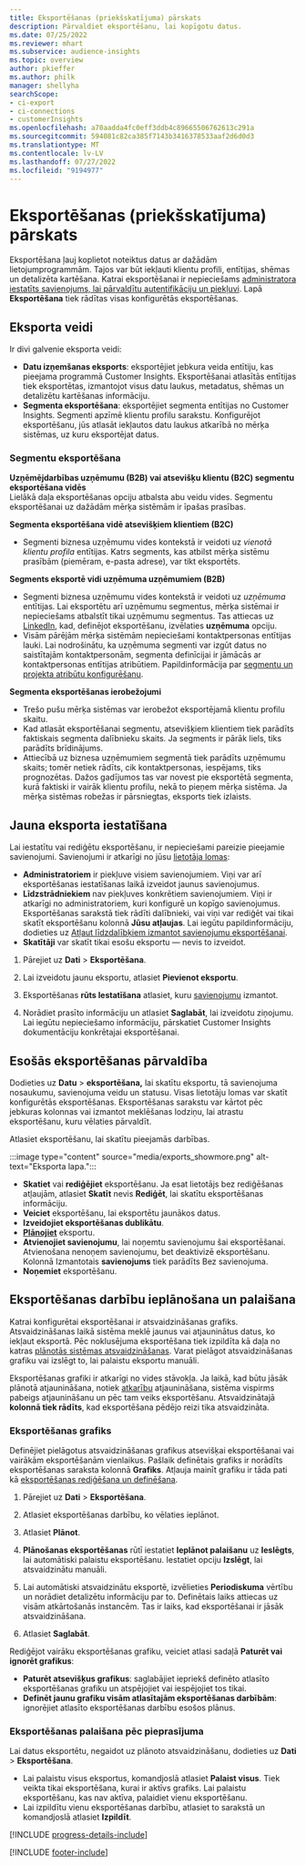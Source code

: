 ```yaml
---
title: Eksportēšanas (priekšskatījuma) pārskats
description: Pārvaldiet eksportēšanu, lai kopīgotu datus.
ms.date: 07/25/2022
ms.reviewer: mhart
ms.subservice: audience-insights
ms.topic: overview
author: pkieffer
ms.author: philk
manager: shellyha
searchScope:
- ci-export
- ci-connections
- customerInsights
ms.openlocfilehash: a70aadda4fc0eff3ddb4c89665506762613c291a
ms.sourcegitcommit: 594081c82ca385f7143b3416378533aaf2d6d0d3
ms.translationtype: MT
ms.contentlocale: lv-LV
ms.lasthandoff: 07/27/2022
ms.locfileid: "9194977"
---
```

# <a name="exports-preview-overview"></a>Eksportēšanas (priekšskatījuma) pārskats

 Eksportēšana ļauj koplietot noteiktus datus ar dažādām lietojumprogrammām. Tajos var būt iekļauti klientu profili, entītijas, shēmas un detalizēta kartēšana. Katrai eksportēšanai ir nepieciešams [administratora iestatīts savienojums, lai pārvaldītu autentifikāciju un piekļuvi](connections.md). Lapā **Eksportēšana** tiek rādītas visas konfigurētās eksportēšanas.

## <a name="export-types"></a>Eksporta veidi

Ir divi galvenie eksporta veidi:  

- **Datu izņemšanas eksports**: eksportējiet jebkura veida entītiju, kas pieejama programmā Customer Insights. Eksportēšanai atlasītās entītijas tiek eksportētas, izmantojot visus datu laukus, metadatus, shēmas un detalizētu kartēšanas informāciju.
- **Segmenta eksportēšana**: eksportējiet segmenta entītijas no Customer Insights. Segmenti apzīmē klientu profilu sarakstu. Konfigurējot eksportēšanu, jūs atlasāt iekļautos datu laukus atkarībā no mērķa sistēmas, uz kuru eksportējat datus.

### <a name="export-segments"></a>Segmentu eksportēšana

**Uzņēmējdarbības uzņēmumu (B2B) vai atsevišķu klientu (B2C) segmentu eksportēšana vidēs**  
Lielākā daļa eksportēšanas opciju atbalsta abu veidu vides. Segmentu eksportēšanai uz dažādām mērķa sistēmām ir īpašas prasības. 

**Segmenta eksportēšana vidē atsevišķiem klientiem (B2C)**  
- Segmenti biznesa uzņēmumu vides kontekstā ir veidoti uz *vienotā klientu profila* entītijas. Katrs segments, kas atbilst mērķa sistēmu prasībām (piemēram, e-pasta adrese), var tikt eksportēts.

**Segments eksportē vidi uzņēmuma uzņēmumiem (B2B)**  
- Segmenti biznesa uzņēmumu vides kontekstā ir veidoti uz *uzņēmuma* entītijas. Lai eksportētu arī uzņēmumu segmentus, mērķa sistēmai ir nepieciešams atbalstīt tikai uzņēmumu segmentus. Tas attiecas uz [LinkedIn](export-linkedin-ads.md), kad, definējot eksportēšanu, izvēlaties **uzņēmuma** opciju.
- Visām pārējām mērķa sistēmām nepieciešami kontaktpersonas entītijas lauki. Lai nodrošinātu, ka uzņēmuma segmenti var izgūt datus no saistītajām kontaktpersonām, segmenta definīcijai ir jāmācās ar kontaktpersonas entītijas atribūtiem. Papildinformācija par [segmentu un projekta atribūtu konfigurēšanu](segment-builder.md).

**Segmenta eksportēšanas ierobežojumi**  
- Trešo pušu mērķa sistēmas var ierobežot eksportējamā klientu profilu skaitu. 
- Kad atlasāt eksportēšanai segmentu, atsevišķiem klientiem tiek parādīts faktiskais segmenta dalībnieku skaits. Ja segments ir pārāk liels, tiks parādīts brīdinājums. 
- Attiecībā uz biznesa uzņēmumiem segmentā tiek parādīts uzņēmumu skaits; tomēr netiek rādīts, cik kontaktpersonas, iespējams, tiks prognozētas. Dažos gadījumos tas var novest pie eksportētā segmenta, kurā faktiski ir vairāk klientu profilu, nekā to pieņem mērķa sistēma. Ja mērķa sistēmas robežas ir pārsniegtas, eksports tiek izlaists.

## <a name="set-up-a-new-export"></a>Jauna eksporta iestatīšana

Lai iestatītu vai rediģētu eksportēšanu, ir nepieciešami pareizie pieejamie savienojumi. Savienojumi ir atkarīgi no jūsu [lietotāja lomas](permissions.md):
- **Administratoriem** ir piekļuve visiem savienojumiem. Viņi var arī eksportēšanas iestatīšanas laikā izveidot jaunus savienojumus.
- **Līdzstrādniekiem** nav piekļuves konkrētiem savienojumiem. Viņi ir atkarīgi no administratoriem, kuri konfigurē un kopīgo savienojumus. Eksportēšanas sarakstā tiek rādīti dalībnieki, vai viņi var rediģēt vai tikai skatīt eksportēšanu kolonnā **Jūsu atļaujas**. Lai iegūtu papildinformāciju, dodieties uz [Atļaut līdzdalībķiem izmantot savienojumu eksportēšanai](connections.md#allow-contributors-to-use-a-connection-for-exports).
- **Skatītāji** var skatīt tikai esošu eksportu — nevis to izveidot.

1. Pārejiet uz **Dati** > **Eksportēšana**.

1. Lai izveidotu jaunu eksportu, atlasiet **Pievienot eksportu**.

1. Eksportēšanas **rūts Iestatīšana** atlasiet, kuru [savienojumu](connections.md) izmantot.

1. Norādiet prasīto informāciju un atlasiet **Saglabāt**, lai izveidotu ziņojumu. Lai iegūtu nepieciešamo informāciju, pārskatiet Customer Insights dokumentāciju konkrētajai eksportēšanai.

## <a name="manage-existing-exports"></a>Esošās eksportēšanas pārvaldība

Dodieties uz **Datu** > **eksportēšana,** lai skatītu eksportu, tā savienojuma nosaukumu, savienojuma veidu un statusu. Visas lietotāju lomas var skatīt konfigurētās eksportēšanas. Eksportēšanas sarakstu var kārtot pēc jebkuras kolonnas vai izmantot meklēšanas lodziņu, lai atrastu eksportēšanu, kuru vēlaties pārvaldīt.

Atlasiet eksportēšanu, lai skatītu pieejamās darbības.

:::image type="content" source="media/exports_showmore.png" alt-text="Eksporta lapa.":::

- **Skatiet** vai **rediģējiet** eksportēšanu. Ja esat lietotājs bez rediģēšanas atļaujām, atlasiet **Skatīt** nevis **Rediģēt**, lai skatītu eksportēšanas informāciju.
- **Veiciet** eksportēšanu, lai eksportētu jaunākos datus.
- **Izveidojiet eksportēšanas dublikātu**.
- **[Plānojiet](#schedule-and-run-exports)** eksportu.
- **Atvienojiet savienojumu**, lai noņemtu savienojumu šai eksportēšanai. Atvienošana nenoņem savienojumu, bet deaktivizē eksportēšanu. Kolonnā Izmantotais **savienojums** tiek parādīts Bez savienojuma.
- **Noņemiet** eksportēšanu.

## <a name="schedule-and-run-exports"></a>Eksportēšanas darbību ieplānošana un palaišana

Katrai konfigurētai eksportēšanai ir atsvaidzināšanas grafiks. Atsvaidzināšanas laikā sistēma meklē jaunus vai atjauninātus datus, ko iekļaut eksportā. Pēc noklusējuma eksportēšana tiek izpildīta kā daļa no katras [plānotās sistēmas atsvaidzināšanas](system.md#schedule-tab). Varat pielāgot atsvaidzināšanas grafiku vai izslēgt to, lai palaistu eksportu manuāli.

Eksportēšanas grafiki ir atkarīgi no vides stāvokļa. Ja laikā, kad būtu jāsāk plānotā atjaunināšana, notiek [atkarību](system.md#refresh-processes) atjaunināšana, sistēma vispirms pabeigs atjaunināšanu un pēc tam veiks eksportēšanu. Atsvaidzinātajā **kolonnā tiek rādīts**, kad eksportēšana pēdējo reizi tika atsvaidzināta.

### <a name="schedule-exports"></a>Eksportēšanas grafiks

Definējiet pielāgotus atsvaidzināšanas grafikus atsevišķai eksportēšanai vai vairākām eksportēšanām vienlaikus. Pašlaik definētais grafiks ir norādīts eksportēšanas saraksta kolonnā **Grafiks**. Atļauja mainīt grafiku ir tāda pati kā [eksportēšanas rediģēšana un definēšana](export-destinations.md#set-up-a-new-export).

1. Pārejiet uz **Dati** > **Eksportēšana**.

1. Atlasiet eksportēšanas darbību, ko vēlaties ieplānot.

1. Atlasiet **Plānot**.

1. **Plānošanas eksportēšanas** rūtī iestatiet **Ieplānot palaišanu** uz **Ieslēgts**, lai automātiski palaistu eksportēšanu. Iestatiet opciju **Izslēgt**, lai atsvaidzinātu manuāli.

1. Lai automātiski atsvaidzinātu eksportē, izvēlieties **Periodiskuma** vērtību un norādiet detalizētu informāciju par to. Definētais laiks attiecas uz visām atkārtošanās instancēm. Tas ir laiks, kad eksportēšanai ir jāsāk atsvaidzināšana.

1. Atlasiet **Saglabāt**.

Rediģējot vairāku eksportēšanas grafiku, veiciet atlasi sadaļā **Paturēt vai ignorēt grafikus**:

- **Paturēt atsevišķus grafikus**: saglabājiet iepriekš definēto atlasīto eksportēšanas grafiku un atspējojiet vai iespējojiet tos tikai.
- **Definēt jaunu grafiku visām atlasītajām eksportēšanas darbībām**: ignorējiet atlasīto eksportēšanas darbību esošos plānus.

### <a name="run-exports-on-demand"></a>Eksportēšanas palaišana pēc pieprasījuma

Lai datus eksportētu, negaidot uz plānoto atsvaidzināšanu, dodieties uz **Dati** > **Eksportēšana**.

- Lai palaistu visus eksportus, komandjoslā atlasiet **Palaist visus**. Tiek veikta tikai eksportēšana, kurai ir aktīvs grafiks. Lai palaistu eksportēšanu, kas nav aktīva, palaidiet vienu eksportēšanu.
- Lai izpildītu vienu eksportēšanas darbību, atlasiet to sarakstā un komandjoslā atlasiet **Izpildīt**.

[!INCLUDE [progress-details-include](includes/progress-details-pane.md)]


[!INCLUDE [footer-include](includes/footer-banner.md)]
